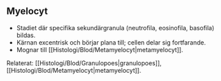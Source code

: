 ## Myelocyt

- Stadiet där specifika sekundärgranula (neutrofila, eosinofila, basofila) bildas.  
- Kärnan excentrisk och börjar plana till; cellen delar sig fortfarande.  
- Mognar till [[Histologi/Blod/Metamyelocyt|metamyelocyt]].

Relaterat: [[Histologi/Blod/Granulopoes|granulopoes]], [[Histologi/Blod/Metamyelocyt|metamyelocyt]].

